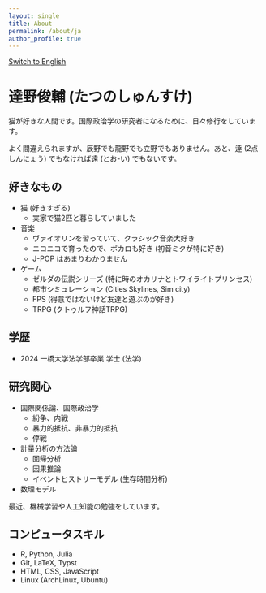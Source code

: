 ```yaml
---
layout: single
title: About
permalink: /about/ja
author_profile: true
---
```


<a href="/HifumiWeb/about/en/" class="btn btn--info" lang="en">Switch to English</a>


# 達野俊輔 (たつのしゅんすけ)
猫が好きな人間です。国際政治学の研究者になるために、日々修行をしています。

よく間違えられますが、辰野でも龍野でも立野でもありません。あと、逹 (2点しんにょう) でもなければ遠 (とお-い) でもないです。

## 好きなもの
- 猫 (好きすぎる)
  - 実家で猫2匹と暮らしていました
- 音楽
  - ヴァイオリンを習っていて、クラシック音楽大好き
  - ニコニコで育ったので、ボカロも好き (初音ミクが特に好き)
  - J-POP はあまりわかりません
- ゲーム
  - ゼルダの伝説シリーズ (特に時のオカリナとトワイライトプリンセス)
  - 都市シミュレーション (Cities Skylines, Sim city)
  - FPS (得意ではないけど友達と遊ぶのが好き)
  - TRPG (クトゥルフ神話TRPG)

## 学歴
- 2024 一橋大学法学部卒業 学士 (法学)

## 研究関心
- 国際関係論、国際政治学
  - 紛争、内戦
  - 暴力的抵抗、非暴力的抵抗
  - 停戦
- 計量分析の方法論
  - 回帰分析
  - 因果推論
  - イベントヒストリーモデル (生存時間分析)
- 数理モデル

最近、機械学習や人工知能の勉強をしています。

## コンピュータスキル
- R, Python, Julia
- Git, LaTeX, Typst 
- HTML, CSS, JavaScript
- Linux (ArchLinux, Ubuntu)